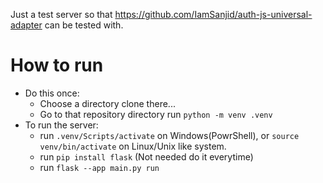 Just a test server so that https://github.com/IamSanjid/auth-js-universal-adapter can be tested with.

# How to run
* Do this once:
    - Choose a directory clone there...
    - Go to that repository directory run `python -m venv .venv`
* To run the server:
    - run `.venv/Scripts/activate` on Windows(PowrShell), or `source venv/bin/activate` on Linux/Unix like system.
    - run `pip install flask` (Not needed do it everytime)
    - run `flask --app main.py run`